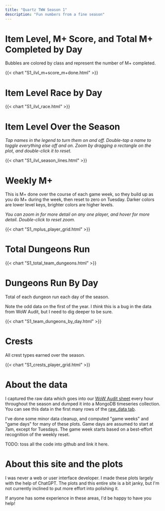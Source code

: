 ```yaml
---
title: "Quartz TWW Season 1"
description: "Fun numbers from a fine season"
---
```


# Item Level, M+ Score, and Total M+ Completed by Day

Bubbles are colored by class and represent the number of M+ completed.

{{< chart "S1_ilvl_m+score_m+done.html" >}}

# Item Level Race by Day

{{< chart "S1_ilvl_race.html" >}}

# Item Level Over the Season

*Tap names in the legend to turn them on and off. Double-tap a name to toggle everything else off and on. 
Zoom by dragging a rectangle on the plot, and double-click it to reset.*

{{< chart "S1_ilvl_season_lines.html" >}}

# Weekly M+

This is M+ done over the course of each game week, so they build up as you do M+ during the week, then reset to zero 
on Tuesday. Darker colors are lower level keys, brighter colors are higher levels.

*You can zoom in for more detail on any one player, and hover for more detail. Double-click to reset zoom.*

{{< chart "S1_mplus_player_grid.html" >}}

# Total Dungeons Run

{{< chart "S1_total_team_dungeons.html" >}}

# Dungeons Run By Day

Total of each dungeon run each day of the season. 

Note the odd data on the first of the year. I *think* this is a bug
in the data from WoW Audit, but I need to dig deeper to be sure.

{{< chart "S1_team_dungeons_by_day.html" >}}


# Crests

All crest types earned over the season.

{{< chart "S1_crests_player_grid.html" >}}

# About the data

I captured the raw data which goes into
our [WoW Audit sheet](https://docs.google.com/spreadsheets/d/1DbjOMe0K3tkRHiYiK1Q8ak5ESCMuTLPm7iQgTfd2k_g/edit?gid=241918221#gid=241918221)
every hour throughout the season and dumped it into a MongoDB timeseries collection. You can see this data in the first
many rows of the [raw_data tab](https://docs.google.com/spreadsheets/d/1DbjOMe0K3tkRHiYiK1Q8ak5ESCMuTLPm7iQgTfd2k_g/edit?gid=1533083597#gid=1533083597).

I've done some minor data cleanup, and computed "game weeks" and "game days" for many of these plots.
Game days are assumed to start at 7am, except for Tuesdays.
The game week starts based on a best-effort recognition of the weekly reset.

TODO: toss all the code into github and link it here.

# About this site and the plots

I was never a web or user interface developer. I made these plots largely with the help of ChatGPT. The plots and this 
entire site is a bit janky, but I'm not currently inclined to put more effort into polishing it. 

If anyone has some experience in these areas, I'd be happy to have you help!


